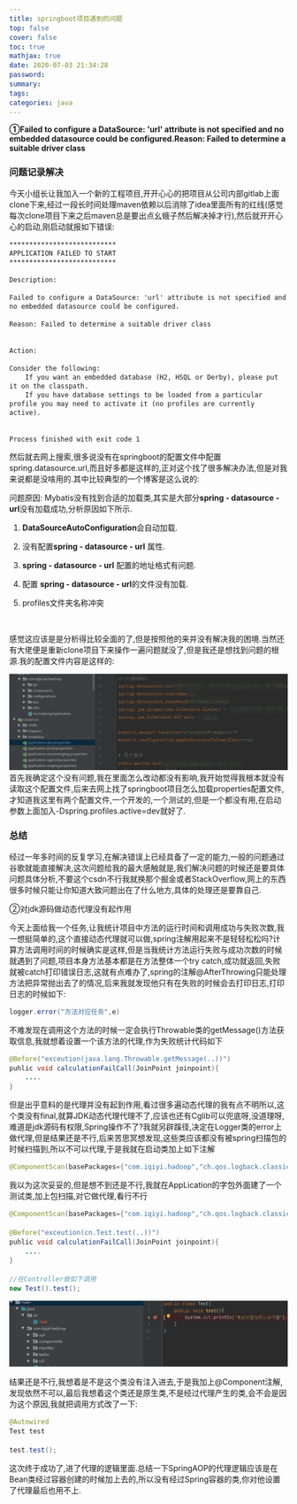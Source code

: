 ```yaml
---
title: springboot项目遇到的问题
top: false
cover: false
toc: true
mathjax: true
date: 2020-07-03 21:34:28
password:
summary:
tags:
categories: java
---
```


**①Failed to configure a DataSource: 'url' attribute is not specified and no embedded datasource could be configured.Reason: Failed to determine a suitable driver class**

### 问题记录解决

今天小组长让我加入一个新的工程项目,开开心心的把项目从公司内部gitlab上面clone下来,经过一段长时间处理maven依赖以后消除了idea里面所有的红线(感觉每次clone项目下来之后maven总是要出点幺蛾子然后解决掉才行),然后就开开心心的启动,刚启动就报如下错误:

```shell
***************************
APPLICATION FAILED TO START
***************************
 
Description:
 
Failed to configure a DataSource: 'url' attribute is not specified and no embedded datasource could be configured.
 
Reason: Failed to determine a suitable driver class
 
 
Action:
 
Consider the following:
	If you want an embedded database (H2, HSQL or Derby), please put it on the classpath.
	If you have database settings to be loaded from a particular profile you may need to activate it (no profiles are currently active).
 
 
Process finished with exit code 1
```

然后就去网上搜索,很多说没有在springboot的配置文件中配置spring.datasource.url,而且好多都是这样的,正对这个找了很多解决办法,但是对我来说都是没啥用的.其中比较典型的一个博客是这么说的:

问题原因: Mybatis没有找到合适的加载类,其实是大部分**spring - datasource - url**没有加载成功,分析原因如下所示.

1. **DataSourceAutoConfiguration**会自动加载.

2. 没有配置**spring - datasource - url** 属性.

3. **spring - datasource - url** 配置的地址格式有问题.

4. 配置 **spring - datasource - url**的文件没有加载.

5. profiles文件夹名称冲突

   ​

感觉这应该是是分析得比较全面的了,但是按照他的来并没有解决我的困境.当然还有大佬便是重新clone项目下来操作一遍问题就没了,但是我还是想找到问题的根源.我的配置文件内容是这样的:

![](springboot项目遇到的问题/1593848519591.png)首先我确定这个没有问题,我在里面怎么改动都没有影响,我开始觉得我根本就没有读取这个配置文件,后来去网上找了springboot项目怎么加载properties配置文件,才知道我这里有两个配置文件,一个开发的,一个测试的,但是一个都没有用,在启动参数上面加入-Dspring.profiles.active=dev就好了.

### 总结

经过一年多时间的反复学习,在解决错误上已经具备了一定的能力,一般的问题通过谷歌就能直接解决,这次问题给我的最大感触就是,我们解决问题的时候还是要具体问题具体分析,不要这个csdn不行我就换那个掘金或者StackOverflow,网上的东西很多时候只能让你知道大致问题出在了什么地方,具体的处理还是要靠自己.

②对jdk源码做动态代理没有起作用

今天上面给我一个任务,让我统计项目中方法的运行时间和调用成功与失败次数,我一想挺简单的,这个直接动态代理就可以做,spring注解用起来不是轻轻松松吗?计算方法调用时间的时候确实是这样,但是当我统计方法运行失败与成功次数的时候就遇到了问题,项目本身方法基本都是在方法整体一个try catch,成功就返回,失败就被catch打印错误日志,这就有点难办了,spring的注解@AfterThrowing只能处理方法把异常抛出去了的情况,后来我就发现他只有在失败的时候会去打印日志,打印日志的时候如下:

```java
logger.error("方法对应任务",e)
```

不难发现在调用这个方法的时候一定会执行Throwable类的getMessage()方法获取信息,我就想着设置一个该方法的代理,作为失败统计代码如下

```java
@Before("exceution(java.lang.Throwable.getMessage(..))")
puhlic void calculationFailCall(JoinPoint joinpoint){
    ....
}
```

但是出乎意料的是代理并没有起到作用,看过很多遍动态代理的我有点不明所以,这个类没有final,就算JDK动态代理代理不了,应该也还有Cglib可以兜底呀,没道理呀,难道是jdk源码有权限,Spring操作不了?我就另辟蹊径,决定在Logger类的error上做代理,但是结果还是不行,后来苦思冥想发现,这些类应该都没有被spring扫描包的时候扫描到,所以不可以代理,于是我就在启动类加上如下注解

```java
@ComponentScan(basePackages={"com.iqiyi.hadoop","ch.qos.logback.classic"})
```

我以为这次妥妥的,但是想不到还是不行,我就在AppLication的字包外面建了一个测试类,加上包扫描,对它做代理,看行不行

```java
@ComponentScan(basePackages={"com.iqiyi.hadoop","ch.qos.logback.classic","cn"})

@Before("exceution(cn.Test.test(..))")
puhlic void calculationFailCall(JoinPoint joinpoint){
    ....
}

//在Controller做如下调用
new Test().test();
```

![](springboot项目遇到的问题/1594362451200.png)

结果还是不行,我想着是不是这个类没有注入进去,于是我加上@Component注解,发现依然不可以,最后我想着这个类还是原生类,不是经过代理产生的类,会不会是因为这个原因,我就把调用方式改了一下:

```java
@Autowired
Test test

test.test();
```

这次终于成功了,进了代理的逻辑里面.总结一下SpringAOP的代理逻辑应该是在Bean类经过容器创建的时候加上去的,所以没有经过Spring容器的类,你对他设置了代理最后也用不上.